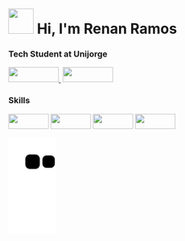 



<h1 align="left"><img 
    height="50px" 
    width="50px"  
src="https://camo.githubusercontent.com/90cb7943ff2732c20f4cdeec1338e3c793aca37896cadcf3fcd8275964e1d2d7/68747470733a2f2f656d6f6a69732e736c61636b6d6f6a69732e636f6d2f656d6f6a69732f696d616765732f313538383331353032342f383832332f68797065726b697474792e6769663f31353838333135303234"> Hi, I'm Renan Ramos</h1>



<h3 align="left">Tech Student at Unijorge</h3>

<div align="left"> 
  <a href="https://www.linkedin.com/in/renan-ramos-1a5b221b9/" target="_blank">
    <img 
         height="30px" 
         width="100px" 
         src="https://img.shields.io/badge/LinkedIn-0077B5?style=for-the-badge&logo=linkedin&logoColor=white" 
         target="_blank">
  </a> 
  ‎‎‎
  <a href = "mailto:riionansr@gmail.com" target="_blank">
    <img 
         height="30px"
         width="100px" 
         src="https://img.shields.io/badge/Gmail-D14836?style=for-the-badge&logo=gmail&logoColor=white" 
         target="_blank">
  </a>
  
  <h3>Skills</h3>
    <img 
         height="30px"
         width="80px" 
         src="https://img.shields.io/badge/HTML5-E34F26?style=for-the-badge&logo=html5&logoColor=white" 
         target="_blank">
  <img 
         height="30px"
         width="80px" 
         src="https://img.shields.io/badge/CSS3-1572B6?style=for-the-badge&logo=css3&logoColor=white" 
         target="_blank"> 
  <img 
         height="30px"
         width="80px" 
         src="https://img.shields.io/badge/PHP-777BB4?style=for-the-badge&logo=php&logoColor=white" 
         target="_blank">  
  <img 
         height="30px"
         width="80px" 
         src="https://img.shields.io/badge/JavaScript-F7DF1E?style=for-the-badge&logo=javascript&logoColor=black" 
         target="_blank">

  
  
  
![Snake animation](https://github.com/rafaballerini/rafaballerini/blob/output/github-contribution-grid-snake.svg)
 
</div>
  
